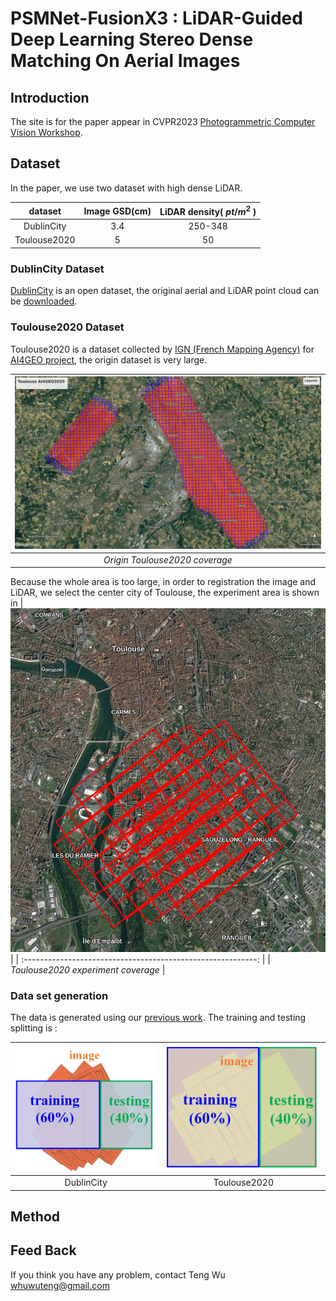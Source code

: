 # PSMNet-FusionX3 : LiDAR-Guided Deep Learning Stereo Dense Matching On Aerial Images

## Introduction

The site is for the paper appear in CVPR2023 [Photogrammetric Computer Vision Workshop](https://photogrammetric-cv-workshop.github.io/).

## Dataset

In the paper, we use two dataset with high dense LiDAR.

|   dataset    | Image GSD(cm) | LiDAR density( $pt/m^2$ ) |
| :----------: | :-----------: | :-----------------------: |
|  DublinCity  |      3.4      |          250-348          |
| Toulouse2020 |       5       |            50             |

### DublinCity Dataset

[DublinCity](https://v-sense.scss.tcd.ie/dublincity/) is an open dataset, the original aerial and LiDAR point cloud can be [downloaded](https://geo.nyu.edu/catalog/nyu-2451-38684).

### Toulouse2020 Dataset

Toulouse2020 is a  dataset collected by [IGN (French Mapping Agency)](https://www.ign.fr/) for [AI4GEO project](https://www.ai4geo.eu/), the origin dataset is very large.

| <img src="/figures/Toulouse.jpg" width="700" alt="*Origin Toulouse2020 coverage*" /> |
| :----------------------------------------------------------: |
|                *Origin Toulouse2020 coverage*                |

Because the whole area is too large, in order to  registration the image and LiDAR, we select the center city of Toulouse, the experiment area is shown in 
| <img src="/figures/Toulouse2020_cover.png" width="700" alt="*Toulouse2020 coverage*" /> |
| :----------------------------------------------------------: |
|                *Toulouse2020 experiment  coverage*                |


### Data set generation

The data is generated using our [previous work](https://www.int-arch-photogramm-remote-sens-spatial-inf-sci.net/XLIII-B2-2021/405/2021/).
The training and testing splitting is :

|   <img src="/figures/DublinCity_show.jpg" width="700" alt="*DublinCity coverage*" />           |     <img src="/figures/Toulouse2020_show.jpg" width="700" alt="*Toulouse2020 coverage*" />           |
| :--------: | :----------: |
| DublinCity | Toulouse2020 |

## Method




## Feed Back

If you think you have any problem, contact Teng Wu <whuwuteng@gmail.com>



